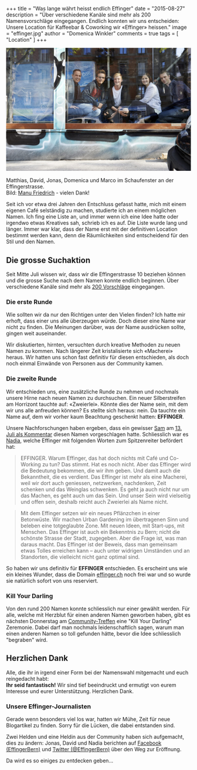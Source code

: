 +++
title = "Was lange währt heisst endlich Effinger"
date = "2015-08-27"
description = "Über verschiedene Kanäle sind mehr als 200 Namensvorschläge eingegangen. Endlich konnten wir uns entscheiden: Unsere Location für Kaffeebar & Coworking wir «Effinger» heissen."
image = "effinger.jpg"
author = "Domenica Winkler"
comments = true
tags = [ "Location" ]
+++

![Effinger](effinger.jpg)
<p class="image-caption">Matthias, David, Jonas, Domenica und Marco im Schaufenster an der Effingerstrasse.<br>Bild: <a href="http://www.manu.ch" target="_blank">Manu Friedrich</a> - vielen Dank!</p>


Seit ich vor etwa drei Jahren den Entschluss gefasst hatte, mich mit einem eigenen Café selständig zu machen, studierte ich an einem möglichen Namen. Ich fing eine Liste an, und immer wenn ich eine Idee hatte oder irgendwo etwas Kreatives sah, schrieb ich es auf. Die Liste wurde lang und länger. Immer war klar, dass der Name erst mit der definitiven Location bestimmt werden kann, denn die Räumlichkeiten sind entscheidend für den Stil und den Namen.


## Die grosse Suchaktion

Seit Mitte Juli wissen wir, dass wir die Effingerstrasse 10 beziehen können und die grosse Suche nach dem Namen konnte endlich beginnen. Über verschiedene Kanäle sind mehr als [200 Vorschläge](/blog/namensvorschlaege/) eingegangen.


### Die erste Runde

Wie sollten wir da nur den Richtigen unter den Vielen finden? Ich hatte mir erhoft, dass einer uns alle überzeugen würde. Doch dieser eine Name war nicht zu finden. Die Meinungen darüber, was der Name ausdrücken sollte, gingen weit auseinander. 

Wir diskutierten, hirnten, versuchten durch kreative Methoden zu neuen Namen zu kommen. Nach längerer Zeit kristalisierte sich «Macherei» heraus. Wir hatten uns schon fast definitiv für diesen entschieden, als doch noch einmal Einwände von Personen aus der Community kamen.


### Die zweite Runde

Wir entschieden uns, eine zusätzliche Runde zu nehmen und nochmals unsere Hirne nach neuen Namen zu durchsuchen. Ein neuer Silberstreifen am Horrizont tauchte auf: «Zweierlei». Könnte dies der Name sein, mit dem wir uns alle anfreuden können? Es stellte sich heraus: nein. Da tauchte ein Name auf, dem wir vorher kaum Beachtung geschenkt hatten: **EFFINGER**. 

Unsere Nachforschungen haben ergeben, dass ein gewisser [Sam](https://twitter.com/smrbu) am [13. Juli als Kommentar](http://www.effinger.ch/blog/namensvorschlaege/#comment-2134262745) diesen Namen vorgeschlagen hatte. Schliesslich war es [Nadia](https://twitter.com/froumeier), welche Effinger mit folgenden Worten zum Spitzenreiter befördert hat:

> EFFINGER. Warum Effinger, das hat doch nichts mit Café und Co-Working zu tun? Das stimmt. Hat es noch nicht. Aber das Effinger wird die Bedeutung bekommen, die wir ihm geben. Und damit auch die Bekanntheit, die es verdient. Das Effinger ist mehr als eine Macherei, weil wir dort auch geniessen, netzwerken, nachdenken, Zeit schenken und das Weinglas schwenken. Es geht ja auch nicht nur um das Machen, es geht auch um das Sein. Und unser Sein wird vielseitig und offen sein, deshalb reicht auch Zweierlei als Name nicht.

> Mit dem Effinger setzen wir ein neues Pflänzchen in einer Betonwüste. Wir machen Urban Gardening im übertragenen Sinn und beleben eine totgeglaubte Zone. Mit neuen Ideen, mit Start-ups, mit Menschen. Das Effinger ist auch ein Bekenntnis zu Bern; nicht die schönste Strasse der Stadt, zugegeben. Aber die Frage ist, was man daraus macht. Das Effinger ist der Beweis, dass man gemeinsam etwas Tolles erreichen kann – auch unter widrigen Umständen und an Standorten, die vielleicht nicht ganz optimal sind.

So haben wir uns definitiv für **EFFINGER** entschieden. Es erscheint uns wie ein kleines Wunder, dass die Domain [effinger.ch](http://www.effinger.ch) noch frei war und so wurde sie natürlich sofort von uns reserviert.


### Kill Your Darling

Von den rund 200 Namen konnte schliesslich nur einer gewählt werden. Für alle, welche mit Herzblut für einen anderen Namen geworben haben, gibt es nächsten Donnerstag am [Community-Treffen](/events/c9apM9weQg/) eine "Kill Your Darling" Zeremonie. Dabei darf man nochmals leidenschaftlich sagen, warum man einen anderen Namen so toll gefunden hätte, bevor die Idee schliesslich "begraben" wird.


## Herzlichen Dank

Alle, die ihr in irgend einer Form bei der Namenswahl mitgemacht und euch reingedacht habt:   
**Ihr seid fantastisch!** Wir sind tief beeindruckt und ermutigt von eurem Interesse und eurer Unterstützung. Herzlichen Dank.


### Unsere Effinger-Journalisten

Gerade wenn besonders viel los war, hatten wir Mühe, Zeit für neue Blogartikel zu finden. Sorry für die Lücken, die dabei entstanden sind.

Zwei Helden und eine Heldin aus der Community haben sich aufgemacht, dies zu ändern: Jonas, David und Nadia berichten auf [Facebook (EffingerBern)](https://www.facebook.com/effingerbern) und [Twitter (@EffingerBern)](https://twitter.com/effingerbern) über den Weg zur Eröffnung.

Da wird es so einiges zu entdecken geben...